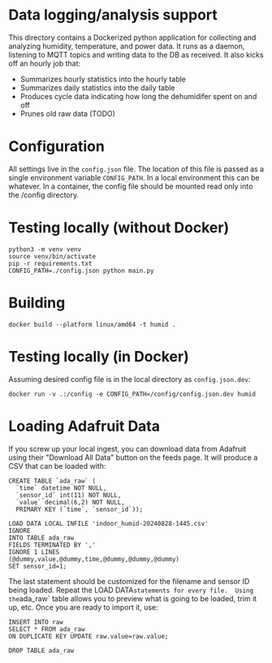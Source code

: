 # Data logging/analysis support

This directory contains a Dockerized python application for collecting
and analyzing humidity, temperature, and power data.  It runs as a daemon, listening to MQTT topics and writing data to the DB as received.  It also kicks off an hourly job that:
* Summarizes hourly statistics into the hourly table
* Summarizes daily statistics into the daily table
* Produces cycle data indicating how long the dehumidifer spent on and off
* Prunes old raw data (TODO)

# Configuration

All settings live in the `config.json` file.  The location of this file is
passed as a single environment variable `CONFIG_PATH`.  In a local environment
this can be whatever.  In a container, the config file should be mounted
read only into the /config directory.

# Testing locally (without Docker)
```
python3 -m venv venv
source venv/bin/activate
pip -r requirements.txt
CONFIG_PATH=./config.json python main.py
```

# Building
```
docker build --platform linux/amd64 -t humid .
```

# Testing locally (in Docker)
Assuming desired config file is in the local directory as `config.json.dev`:
```
docker run -v .:/config -e CONFIG_PATH=/config/config.json.dev humid
```

# Loading Adafruit Data

If you screw up your local ingest, you can download data from Adafruit
using their "Download All Data" button on the feeds page.  It will
produce a CSV that can be loaded with:

```
CREATE TABLE `ada_raw` (
  `time` datetime NOT NULL,
  `sensor_id` int(11) NOT NULL,
  `value` decimal(6,2) NOT NULL,
  PRIMARY KEY (`time`, `sensor_id`));
  
LOAD DATA LOCAL INFILE 'indoor_humid-20240828-1445.csv'
IGNORE
INTO TABLE ada_raw
FIELDS TERMINATED BY ','
IGNORE 1 LINES
(@dummy,value,@dummy,time,@dummy,@dummy,@dummy)
SET sensor_id=1;
```

The last statement should be customized for the filename and sensor ID
being loaded.  Repeat the LOAD DATA` statements for every file.  Using
the `ada_raw` table allows you to preview what is going to be loaded,
trim it up, etc.  Once you are ready to import it, use:

```
INSERT INTO raw
SELECT * FROM ada_raw
ON DUPLICATE KEY UPDATE raw.value=raw.value;

DROP TABLE ada_raw
```
